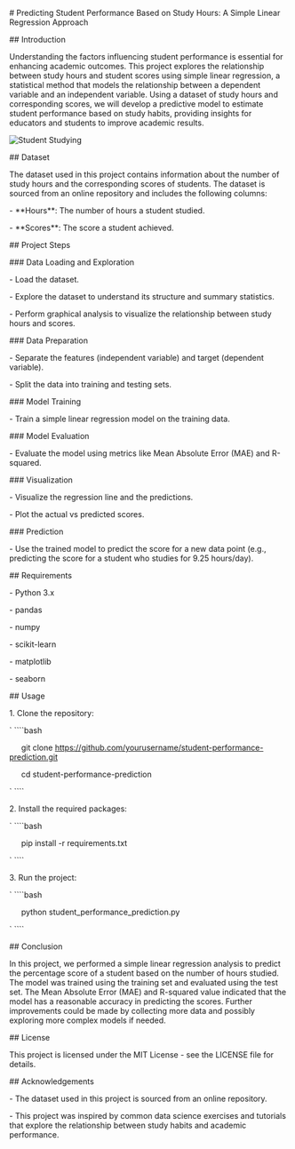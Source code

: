 ﻿\# Predicting Student Performance Based on Study Hours: A Simple Linear Regression Approach

\## Introduction

Understanding the factors influencing student performance is essential for enhancing academic outcomes. This project explores the relationship between study hours and student scores using simple linear regression, a statistical method that models the relationship between a dependent variable and an independent variable. Using a dataset of study hours and corresponding scores, we will develop a predictive model to estimate student performance based on study habits, providing insights for educators and students to improve academic results.

![Student Studying](https://raw.githubusercontent.com/yourusername/your-repo/master/images/student\_studying.png)

\## Dataset

The dataset used in this project contains information about the number of study hours and the corresponding scores of students. The dataset is sourced from an online repository and includes the following columns:

\- \*\*Hours\*\*: The number of hours a student studied.

\- \*\*Scores\*\*: The score a student achieved.

\## Project Steps

\### Data Loading and Exploration

\- Load the dataset.

\- Explore the dataset to understand its structure and summary statistics.

\- Perform graphical analysis to visualize the relationship between study hours and scores.

\### Data Preparation

\- Separate the features (independent variable) and target (dependent variable).

\- Split the data into training and testing sets.

\### Model Training

\- Train a simple linear regression model on the training data.

\### Model Evaluation

\- Evaluate the model using metrics like Mean Absolute Error (MAE) and R-squared.

\### Visualization

\- Visualize the regression line and the predictions.

\- Plot the actual vs predicted scores.

\### Prediction

\- Use the trained model to predict the score for a new data point (e.g., predicting the score for a student who studies for 9.25 hours/day).

\## Requirements

\- Python 3.x

\- pandas

\- numpy

\- scikit-learn

\- matplotlib

\- seaborn

\## Usage

1\. Clone the repository:

`   ````bash

`   `git clone https://github.com/yourusername/student-performance-prediction.git

`   `cd student-performance-prediction

`   ````

2\. Install the required packages:

`   ````bash

`   `pip install -r requirements.txt

`   ````

3\. Run the project:

`   ````bash

`   `python student\_performance\_prediction.py

`   ````

\## Conclusion

In this project, we performed a simple linear regression analysis to predict the percentage score of a student based on the number of hours studied. The model was trained using the training set and evaluated using the test set. The Mean Absolute Error (MAE) and R-squared value indicated that the model has a reasonable accuracy in predicting the scores. Further improvements could be made by collecting more data and possibly exploring more complex models if needed.

\## License

This project is licensed under the MIT License - see the LICENSE file for details.

\## Acknowledgements

\- The dataset used in this project is sourced from an online repository.

\- This project was inspired by common data science exercises and tutorials that explore the relationship between study habits and academic performance.
